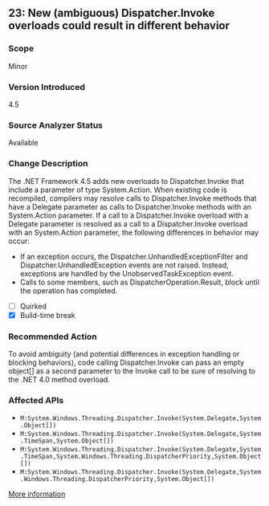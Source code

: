 ## 23: New (ambiguous) Dispatcher.Invoke overloads could result in different behavior

### Scope
Minor

### Version Introduced
4.5

### Source Analyzer Status
Available

### Change Description
The .NET Framework 4.5 adds new overloads to Dispatcher.Invoke that include a parameter of type System.Action. When existing code is recompiled, compilers may resolve calls to Dispatcher.Invoke methods that have a Delegate parameter as calls to Dispatcher.Invoke methods with an System.Action parameter. If a call to a Dispatcher.Invoke overload with a Delegate parameter is resolved as a call to a Dispatcher.Invoke overload with an System.Action parameter, the following differences in behavior may occur:

- If an exception occurs, the Dispatcher.UnhandledExceptionFilter and Dispatcher.UnhandledException events are not raised. Instead, exceptions are handled by the UnobservedTaskException event.
- Calls to some members, such as DispatcherOperation.Result, block until the operation has completed.

- [ ] Quirked
- [x] Build-time break

### Recommended Action
To avoid ambiguity (and potential differences in exception handling or blocking behaviors), code calling Dispatcher.Invoke can pass an empty object[] as a second parameter to the Invoke call to be sure of resolving to the .NET 4.0 method overload.

### Affected APIs
* `M:System.Windows.Threading.Dispatcher.Invoke(System.Delegate,System.Object[])`
* `M:System.Windows.Threading.Dispatcher.Invoke(System.Delegate,System.TimeSpan,System.Object[])`
* `M:System.Windows.Threading.Dispatcher.Invoke(System.Delegate,System.TimeSpan,System.Windows.Threading.DispatcherPriority,System.Object[])`
* `M:System.Windows.Threading.Dispatcher.Invoke(System.Delegate,System.Windows.Threading.DispatcherPriority,System.Object[])`

[More information](https://msdn.microsoft.com/en-us/library/hh367887(v=vs.110).aspx#wwf)
